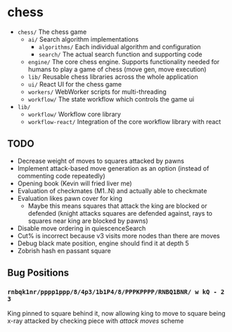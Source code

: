 # chess

- `chess/` The chess game
  - `ai/` Search algorithm implementations
    - `algorithms/` Each individual algorithm and configuration
    - `search/` The actual search function and supporting code
  - `engine/` The core chess engine. Supports functionality needed for humans to play a game of chess (move gen, move execution)
  - `lib/` Reusable chess libraries across the whole application
  - `ui/` React UI for the chess game
  - `workers/` WebWorker scripts for multi-threading
  - `workflow/` The state workflow which controls the game ui
- `lib/`
  - `workflow/` Workflow core library
  - `workflow-react/` Integration of the core workflow library with react

## TODO

- Decrease weight of moves to squares attacked by pawns
- Implement attack-based move generation as an option (instead of commenting code repeatedly)
- Opening book (Kevin will fried liver me)
- Evaluation of checkmates (M1..N) and actually able to checkmate
- Evaluation likes pawn cover for king
  - Maybe this means squares that attack the king are blocked or defended (knight attacks squares are defended against, rays to squares near king are blocked by pawns)
- Disable move ordering in quiescenceSearch
- Cut% is incorrect because v3 visits more nodes than there are moves
- Debug black mate position, engine should find it at depth 5
- Zobrish hash en passant square

## Bug Positions

### `rnbqk1nr/pppp1ppp/8/4p3/1b1P4/8/PPPKPPPP/RNBQ1BNR/ w kQ - 2 3`
King pinned to square behind it, now allowing king to move to square being x-ray attacked by checking piece with *attack moves* scheme
